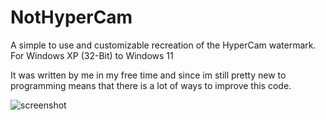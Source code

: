 # NotHyperCam
A simple to use and customizable recreation of the HyperCam watermark.  
For Windows XP (32-Bit) to Windows 11

It was written by me in my free time and since im still pretty new to programming means that there is a lot of ways to improve this code.

![screenshot](https://github.com/user-attachments/assets/21e13290-044c-495e-82d7-2321bd2c85d0)
